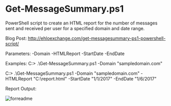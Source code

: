 # Get-MessageSummary.ps1
PowerShell script to create an HTML report for the number of messages sent and received per user for a specified domain and date range.

Blog Post:
http://ehloexchange.com/get-messagesummary-ps1-powershell-script/

Parameters:
-Domain
-HTMLReport
-StartDate
-EndDate

Examples:
C:\> .\Get-MessageSummary.ps1 -Domain "sampledomain.com"

C:\> .\Get-MessageSummary.ps1 -Domain "sampledomain.com" -HTMLReport "C:\report.html" -StartDate "1/1/2017" -EndDate "1/6/2017"

Report Output:

![forreadme](https://cloud.githubusercontent.com/assets/23706901/21744219/ae9c3f44-d4ce-11e6-9905-ff14a06f5ba4.png)
